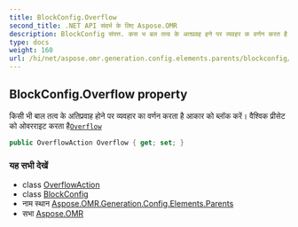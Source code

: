 ```yaml
---
title: BlockConfig.Overflow
second_title: .NET API संदर्भ के लिए Aspose.OMR
description: BlockConfig संपत्त. कस भ बल तत्व के अतप्रवह हने पर व्यवहर क वर्णन करत है आकर क ब्लक करें वैश्वक प्रसेट क ओवररइट करत हैOverflow
type: docs
weight: 160
url: /hi/net/aspose.omr.generation.config.elements.parents/blockconfig/overflow/
---
```

## BlockConfig.Overflow property

किसी भी बाल तत्व के अतिप्रवाह होने पर व्यवहार का वर्णन करता है आकार को ब्लॉक करें। वैश्विक प्रीसेट को ओवरराइट करता है[`Overflow`](../../../aspose.omr.generation/globalpagesettings/overflow/)

```csharp
public OverflowAction Overflow { get; set; }
```

### यह सभी देखें

* class [OverflowAction](../../../aspose.omr.generation.overflowactions/overflowaction/)
* class [BlockConfig](../)
* नाम स्थान [Aspose.OMR.Generation.Config.Elements.Parents](../../blockconfig/)
* सभा [Aspose.OMR](../../../)


